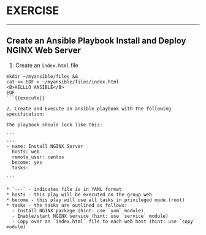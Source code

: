 # EXERCISE
---

## Create an Ansible Playbook Install and Deploy NGINX Web Server

1. Create an `index.html` file

````
mkdir ~/myansible/files && 
cat << EOF > ~/myansible/files/index.html
<B>HELLLO ANSIBLE</B>
EOF
```{{execute}}

2. Create and Execute an ansible playbook with the following specification:

The playbook should look like this:

```
---
- name: Install NGINX Server
  hosts: web
  remote_user: centos
  become: yes
  tasks:

```

* `---` - indicates file is in YAML format
* hosts - this play will be executed on the group web
* become - this play will use all tasks in privileged mode (root)
* tasks - the tasks are outlined as follows:
  - Install NGINX package (hint: use `yum` module)
  - Enable/start NGINX service (hint: use `service` module)
  - Copy over an `index.html` file to each web host (hint: use `copy` module)
